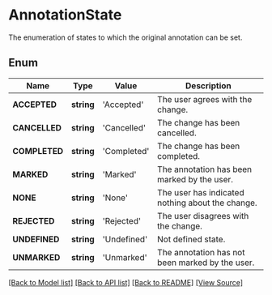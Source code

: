 ﻿# AnnotationState
The enumeration of states to which the original annotation can be set.

## Enum
Name | Type | Value | Description
------------ | ------------- | ------------- | -------------
**ACCEPTED** | **string** | 'Accepted' | The user agrees with the change.
**CANCELLED** | **string** | 'Cancelled' | The change has been cancelled.
**COMPLETED** | **string** | 'Completed' | The change has been completed.
**MARKED** | **string** | 'Marked' | The annotation has been marked by the user.
**NONE** | **string** | 'None' | The user has indicated nothing about the change.
**REJECTED** | **string** | 'Rejected' | The user disagrees with the change.
**UNDEFINED** | **string** | 'Undefined' | Not defined state.
**UNMARKED** | **string** | 'Unmarked' | The annotation has not been marked by the user.

[[Back to Model list]](../README.md#documentation-for-models) [[Back to API list]](../README.md#documentation-for-api-endpoints) [[Back to README]](../README.md) [[View Source]](../src/Aspose/PDF/Model/AnnotationState.php)


